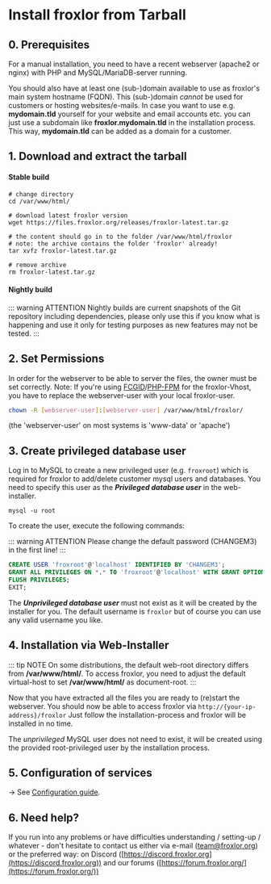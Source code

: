 # Install froxlor from Tarball

## 0. Prerequisites

For a manual installation, you need to have a recent webserver (apache2 or nginx) with PHP and MySQL/MariaDB-server running.

You should also have at least one (sub-)domain available to use as froxlor's main system hostname (FQDN). This (sub-)domain _cannot_ be used for customers or hosting websites/e-mails. In case you want to use e.g. **mydomain.tld** yourself for your website and email accounts etc. you can just use a subdomain like **froxlor.mydomain.tld** in the installation process. This way, **mydomain.tld** can be added as a domain for a customer.

## 1. Download and extract the tarball

#### Stable build

```shell
# change directory
cd /var/www/html/

# download latest froxlor version
wget https://files.froxlor.org/releases/froxlor-latest.tar.gz

# the content should go in to the folder /var/www/html/froxlor
# note: the archive contains the folder 'froxlor' already!
tar xvfz froxlor-latest.tar.gz

# remove archive
rm froxlor-latest.tar.gz
```

#### Nightly build

::: warning ATTENTION
Nightly builds are current snapshots of the Git repository including dependencies, please only use this if you know what is happening and use it only for testing purposes as new features may not be tested.
:::

## 2. Set Permissions

In order for the webserver to be able to server the files, the owner must be set correctly. Note: If you're using [FCGID](../../admin-guide/configuration/fcgid/)/[PHP-FPM](../../admin-guide/configuration/php-fpm/) for the froxlor-Vhost, you have to replace the webserver-user with your local froxlor-user.

```bash
chown -R [webserver-user]:[webserver-user] /var/www/html/froxlor/
```

(the 'webserver-user' on most systems is 'www-data' or 'apache')

## 3. Create privileged database user

Log in to MySQL to create a new privileged user (e.g. `froxroot`) which is required for froxlor to add/delete customer mysql users and databases. You need to specify this user as the **_Privileged database user_** in the web-installer.

```shell
mysql -u root
```

To create the user, execute the following commands:

::: warning ATTENTION
Please change the default password (CHANGEM3) in the first line!
:::

```sql
CREATE USER 'froxroot'@'localhost' IDENTIFIED BY 'CHANGEM3';
GRANT ALL PRIVILEGES ON *.* TO 'froxroot'@'localhost' WITH GRANT OPTION;
FLUSH PRIVILEGES;
EXIT;
```

The **_Unprivileged database user_** must not exist as it will be created by the installer for you. The default username is `froxlor` but of course you can use any valid username you like.

## 4. Installation via Web-Installer

::: tip NOTE
On some distributions, the default web-root directory differs from **/var/www/html/**. To access froxlor, you need to adjust the default virtual-host to set **/var/www/html/** as document-root.
:::

Now that you have extracted all the files you are ready to (re)start the webserver. You should now be able to access froxlor via `http://{your-ip-address}/froxlor` Just follow the installation-process and froxlor will be installed in no time.

<UiBrowser :src="('/img/frx_inst_welcome.png')" alt="Welcome screen of installation"/>

<UiBrowser :src="('/img/frx_inst_prereq.png')" alt="Requirement validation"/>

The _unprivileged_ MySQL user does not need to exist, it will be created using the provided root-privileged user by the installation process.

<UiBrowser :src="('/img/frx_inst_database.png')" alt="Create database and user"/>

## 5. Configuration of services

&#8594; See [Configuration guide](../../admin-guide/configuration/).

## 6. Need help?
If you run into any problems or have difficulties understanding / setting-up / whatever - don't hesitate to contact us either via e-mail ([team@froxlor.org](mailto:team@froxlor.org)) or the preferred way: on Discord ([https://discord.froxlor.org](https://discord.froxlor.org)) and our forums ([https://forum.froxlor.org/](https://forum.froxlor.org/))
